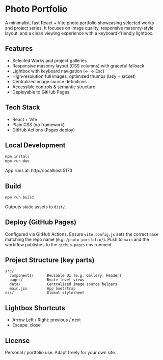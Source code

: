 # Photo Portfolio

A minimalist, fast React + Vite photo portfolio showcasing selected works and project series. It focuses on image quality, responsive masonry-style layout, and a clean viewing experience with a keyboard-friendly lightbox.

## Features
- Selected Works and project galleries
- Responsive masonry layout (CSS columns) with graceful fallback
- Lightbox with keyboard navigation (← → Esc)
- High‑resolution full images, optimized thumbs (lazy + srcset)
- Centralized image source definitions
- Accessible controls & semantic structure
- Deployable to GitHub Pages

## Tech Stack
- React + Vite
- Plain CSS (no framework)
- GitHub Actions (Pages deploy)

## Local Development
```bash
npm install
npm run dev
```
App runs at: http://localhost:5173

## Build
```bash
npm run build
```
Outputs static assets to `dist/`.

## Deploy (GitHub Pages)
Configured via GitHub Actions. Ensure `vite.config.js` sets the correct `base` matching the repo name (e.g. `/photo-portfolio/`). Push to `main` and the workflow publishes to the `github-pages` environment.

## Project Structure (key parts)
```
src/
  components/      Reusable UI (e.g. Gallery, Header)
  pages/           Route-level views
  data/            Centralized image source helpers
  main.jsx         App bootstrap
css/               Global stylesheet
```

## Lightbox Shortcuts
- Arrow Left / Right: previous / next
- Escape: close

## License
Personal / portfolio use. Adapt freely for your own site.